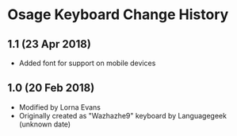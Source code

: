 Osage Keyboard Change History
=======================

1.1 (23 Apr 2018)
-----------------
* Added font for support on mobile devices

1.0 (20 Feb 2018)
-----------------
* Modified by Lorna Evans
* Originally created as "Wazhazhe9" keyboard by Languagegeek (unknown date)
